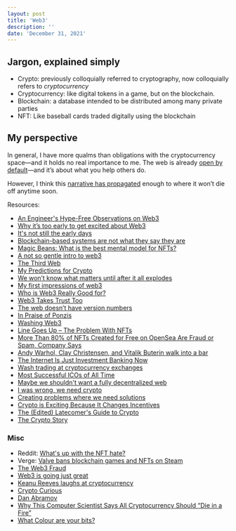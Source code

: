 ```yaml
---
layout: post
title: 'Web3'
description: ''
date: 'December 31, 2021'
---
```


## Jargon, explained simply
- Crypto: previously colloquially referred to cryptography, now colloquially refers to _cryptocurrency_
- Cryptocurrency: like digital tokens in a game, but on the blockchain.
- Blockchain: a database intended to be distributed among many private parties
- NFT: Like baseball cards traded digitally using the blockchain

## My perspective
In general, I have more qualms than obligations with the cryptocurrency space—and it holds no real importance to me. The web is already [open by default](https://youtu.be/7rW9vTrN6OU)—and it’s about what you help others do.

However, I think this [narrative has propagated](/idea-virus/) enough to where it won’t die off anytime soon.

Resources:
- [An Engineer's Hype-Free Observations on Web3](https://www.psl.com/feed-posts/web3-engineer-take)
- [Why it’s too early to get excited about Web3](https://www.oreilly.com/radar/why-its-too-early-to-get-excited-about-web3/)
- [It's not still the early days](https://blog.mollywhite.net/its-not-still-the-early-days/)
- [Blockchain-based systems are not what they say they are](https://blog.mollywhite.net/blockchains-are-not-what-they-say/)
- [Magic Beans: What is the best mental model for NFTs?](https://studio.ribbonfarm.com/p/magic-beans)
- [A not so gentle intro to web3](https://www.kooslooijesteijn.net/blog/web3)
- [The Third Web](https://tante.cc/2021/12/17/the-third-web/)
- [My Predictions for Crypto](https://danielmiessler.com/blog/my-predictions-for-crypto/)
- [We won’t know what matters until after it all explodes](https://www.invencion.com/campaigns/view-email/bWAmSWg_AlY7lhEyg92OWqGVPnYmGeP_F2Pm0cqFFJBWMwS1EII2EPOFstP0lXc4rJLze3wv1toQY3KmbY1bvGma7ME1YqZC-REr7WuGa4NiltcoApRe6nfcUyhavEsf7w==)
- [My first impressions of web3](https://moxie.org/2022/01/07/web3-first-impressions.html)
- [Who is Web3 Really Good for?](https://www.readmargins.com/p/is-web3-faking-it)
- [Web3 Takes Trust Too](https://www.bloomberg.com/opinion/articles/2022-01-10/web3-takes-trust-too)
- [The web doesn’t have version numbers](https://hiddedevries.nl/en/blog/2022-01-03-the-web-doesnt-have-version-numbers)
- [In Praise of Ponzis](https://www.drorpoleg.com/in-praise-of-ponzis/)
- [Washing Web3](https://www.bloomberg.com/opinion/articles/2022-01-19/washing-web3)
- [Line Goes Up – The Problem With NFTs](https://www.youtube.com/watch?v=YQ_xWvX1n9g&feature=youtu.be)
- [More Than 80% of NFTs Created for Free on OpenSea Are Fraud or Spam, Company Says](https://www.vice.com/en/article/wxdzb5/more-than-80-of-nfts-created-for-free-on-opensea-are-fraud-or-spam-company-says)
- [Andy Warhol, Clay Christensen, and Vitalik Buterin walk into a bar](https://www.oreilly.com/radar/andy-warhol-clay-christensen-and-vitalik-buterin-walk-into-a-bar/)
- [The Internet Is Just Investment Banking Now](https://www.theatlantic.com/technology/archive/2022/02/future-internet-blockchain-investment-banking/621480/)
- [Wash trading at cryptocurrency exchanges](https://www.sciencedirect.com/science/article/abs/pii/S1544612321000635)
- [Most Successful ICOs of All Time](https://www.investopedia.com/tech/most-successful-icos-all-time/)
- [Maybe we shouldn't want a fully decentralized web](https://withblue.ink/2020/11/12/maybe-we-shouldnt-want-a-fully-decentralized-web.html)
- [I was wrong, we need crypto](https://world.hey.com/dhh/i-was-wrong-we-need-crypto-587ccb03)
- [Creating problems where we need solutions](https://vimeo.com/showcase/9277638/video/677162808)
- [Crypto is Exciting Because It Changes Incentives](https://danielmiessler.com/blog/crypto-exciting-changes-incentives/)
- [The (Edited) Latecomer's Guide to Crypto](https://www.mollywhite.net/annotations/latecomers-guide-to-crypto#)
- [The Crypto Story](https://www.bloomberg.com/features/2022-the-crypto-story/)

### Misc
- Reddit: [What's up with the NFT hate?](https://www.reddit.com/r/OutOfTheLoop/comments/rho91b/whats_up_with_the_nft_hate/)
- Verge: [Valve bans blockchain games and NFTs on Steam](https://www.theverge.com/2021/10/15/22728425/valve-steam-blockchain-nft-crypto-ban-games-age-of-rust)
- [The Web3 Fraud](https://www.jwz.org/blog/2022/01/the-web3-fraud/)
- [Web3 is going just great](https://web3isgoinggreat.com/)
- [Keanu Reeves laughs at cryptocurrency](https://youtu.be/0OK80eljWrs?t=623)
- [Crypto Curious](https://youtu.be/N8f-BQFo7lw)
- [Dan Abramov](https://twitter.com/dan_abramov/status/1488328304289591300?s=20&t=-9RJK24yOlXgb5rIs2lnhA)
- [Why This Computer Scientist Says All Cryptocurrency Should “Die in a Fire”](https://www.currentaffairs.org/2022/05/why-this-computer-scientist-says-all-cryptocurrency-should-die-in-a-fire/)
- [What Colour are your bits?](https://ansuz.sooke.bc.ca/entry/23)
